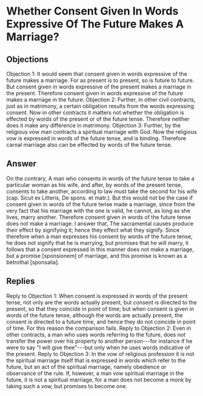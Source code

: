 # Whether Consent Given In Words Expressive Of The Future Makes A Marriage?
## Objections
Objection 1: It would seem that consent given in words expressive of the future makes a marriage. For as present is to present, so is future to future. But consent given in words expressive of the present makes a marriage in the present. Therefore consent given in words expressive of the future makes a marriage in the future.
Objection 2: Further, in other civil contracts, just as in matrimony, a certain obligation results from the words expressing consent. Now in other contracts it matters not whether the obligation is effected by words of the present or of the future tense. Therefore neither does it make any difference in matrimony.
Objection 3: Further, by the religious vow man contracts a spiritual marriage with God. Now the religious vow is expressed in words of the future tense, and is binding. Therefore carnal marriage also can be effected by words of the future tense.
## Answer
On the contrary, A man who consents in words of the future tense to take a particular woman as his wife, and after, by words of the present tense, consents to take another, according to law must take the second for his wife (cap. Sicut ex Litteris, De spons. et matr.). But this would not be the case if consent given in words of the future tense made a marriage, since from the very fact that his marriage with the one is valid, he cannot, as long as she lives, marry another. Therefore consent given in words of the future tense does not make a marriage.
I answer that, The sacramental causes produce their effect by signifying it; hence they effect what they signify. Since therefore when a man expresses his consent by words of the future tense, he does not signify that he is marrying, but promises that he will marry, it follows that a consent expressed in this manner does not make a marriage, but a promise [sponsionem] of marriage, and this promise is known as a betrothal [sponsalia].
## Replies
Reply to Objection 1: When consent is expressed in words of the present tense, not only are the words actually present, but consent is directed to the present, so that they coincide in point of time; but when consent is given in words of the future tense, although the words are actually present, the consent is directed to a future time, and hence they do not coincide in point of time. For this reason the comparison fails.
Reply to Objection 2: Even in other contracts, a man who uses words referring to the future, does not transfer the power over his property to another person---for instance if he were to say "I will give thee"---but only when he uses words indicative of the present.
Reply to Objection 3: In the vow of religious profession it is not the spiritual marriage itself that is expressed in words which refer to the future, but an act of the spiritual marriage, namely obedience or observance of the rule. If, however, a man vow spiritual marriage in the future, it is not a spiritual marriage, for a man does not become a monk by taking such a vow, but promises to become one.
